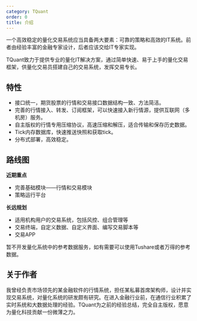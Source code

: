 ```yaml
---
category: TQuant
order: 0
title: 介绍
---
```


一个高效稳定的量化交易系统应当具备两大要素：可靠的策略和高效的IT系统。前者由经验丰富的金融专家设计，后者应该交给IT专家实现。

TQuant致力于提供专业的量化IT解决方案，通过简单快速、易于上手的量化交易框架，供量化交易员搭建自己的交易系统，发挥交易专长。

## 特性

- 接口统一，期货股票的行情和交易接口数据结构一致、方法简洁。
- 完善的行情接入、转发、订阅框架，可以快速接入新行情源，提供互联网（多机房）服务。
- 自主版权的行情专用压缩协议，高速压缩和解压，适合传输和保存历史数据。
- Tick内存数据库，快速推送快照和获取tick。
- 分布式部署，高效稳定。

## 路线图

**近期重点**

- 完善基础模块——行情和交易模块
- 策略运行平台

**长远规划**

- 适用机构用户的交易系统，包括风控、组合管理等
- 交易终端，自定义数据、自定义界面、编写交易脚本等
- 交易APP

暂不开发量化系统中的参考数据服务，如有需要可以使用Tushare或者万得的参考数据。

## 关于作者

我曾经负责市场领先的某金融软件的行情系统，担任某私募首席架构师，设计并实现交易系统，对量化系统的研发颇有研究。在进入金融行业前，在通信行业积累了实时系统和大数据处理的经验。TQuant为之前的经验总结，完全自主版权，愿意为量化科技贡献一份微薄之力。

